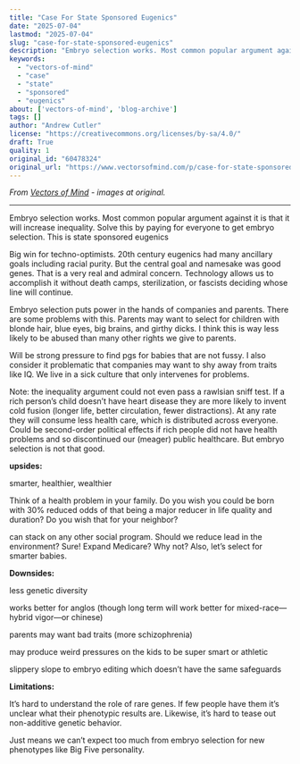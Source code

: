 ```yaml
---
title: "Case For State Sponsored Eugenics"
date: "2025-07-04"
lastmod: "2025-07-04"
slug: "case-for-state-sponsored-eugenics"
description: "Embryo selection works. Most common popular argument against it is that it will increase inequality. Solve this by paying for everyone to get embryo selection. This is state sponsored eugenics"
keywords:
  - "vectors-of-mind"
  - "case"
  - "state"
  - "sponsored"
  - "eugenics"
about: ['vectors-of-mind', 'blog-archive']
tags: []
author: "Andrew Cutler"
license: "https://creativecommons.org/licenses/by-sa/4.0/"
draft: True
quality: 1
original_id: "60478324"
original_url: "https://www.vectorsofmind.com/p/case-for-state-sponsored-eugenics"
---
```

*From [Vectors of Mind](https://www.vectorsofmind.com/p/case-for-state-sponsored-eugenics) - images at original.*

---

Embryo selection works. Most common popular argument against it is that it will increase inequality. Solve this by paying for everyone to get embryo selection. This is state sponsored eugenics

Big win for techno-optimists. 20th century eugenics had many ancillary goals including racial purity. But the central goal and namesake was good genes. That is a very real and admiral concern. Technology allows us to accomplish it without death camps, sterilization, or fascists deciding whose line will continue.

Embryo selection puts power in the hands of companies and parents. There are some problems with this. Parents may want to select for children with blonde hair, blue eyes, big brains, and girthy dicks. I think this is way less likely to be abused than many other rights we give to parents. 

Will be strong pressure to find pgs for babies that are not fussy. I also consider it problematic that companies may want to shy away from traits like IQ. We live in a sick culture that only intervenes for problems. 

Note: the inequality argument could not even pass a rawlsian sniff test. If a rich person’s child doesn’t have heart disease they are more likely to invent cold fusion (longer life, better circulation, fewer distractions). At any rate they will consume less health care, which is distributed across everyone. Could be second-order political effects if rich people did not have health problems and so discontinued our (meager) public healthcare. But embryo selection is not that good. 

**upsides:**

smarter, healthier, wealthier

Think of a health problem in your family. Do you wish you could be born with 30% reduced odds of that being a major reducer in life quality and duration? Do you wish that for your neighbor?

can stack on any other social program. Should we reduce lead in the environment? Sure! Expand Medicare? Why not? Also, let’s select for smarter babies.

**Downsides:**

less genetic diversity

works better for anglos (though long term will work better for mixed-race—hybrid vigor—or chinese)

parents may want bad traits (more schizophrenia)

may produce weird pressures on the kids to be super smart or athletic

slippery slope to embryo editing which doesn’t have the same safeguards

**Limitations:**

It’s hard to understand the role of rare genes. If few people have them it’s unclear what their phenotypic results are. Likewise, it’s hard to tease out non-additive genetic behavior.

Just means we can’t expect too much from embryo selection for new phenotypes like Big Five personality.

